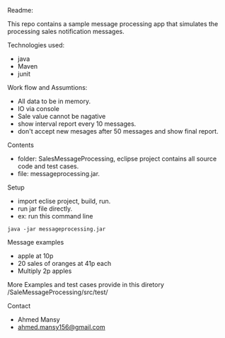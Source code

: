Readme:

  This repo contains a sample message processing app that simulates the processing sales notification messages.

Technologies used:
- java
- Maven
- junit

Work flow and Assumtions:
- All data to be in memory.
- IO via console
- Sale value cannot be nagative
- show interval report every 10 messages.
- don't accept new mesages after 50 messages and show final report.

Contents
- folder: SalesMessageProcessing, eclipse project contains all source code and test cases.
- file: messageprocessing.jar.

Setup
- import eclise project, build, run.
- run jar file directly.
- ex: run this command line


```
java -jar messageprocessing.jar 
```


Message examples
- apple at 10p
- 20 sales of oranges at 41p each
- Multiply 2p apples

More Examples and test cases provide in this diretory
	/SaleMessageProcessing/src/test/

Contact
  - Ahmed Mansy
  - ahmed.mansy156@gmail.com

